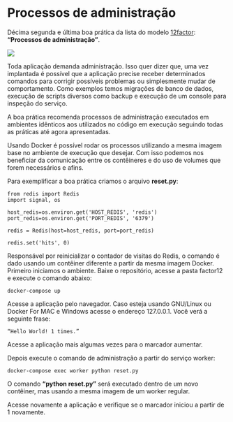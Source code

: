 # Processos de administração

Décima segunda e última boa prática da lista do modelo [12factor](https://12factor.net/pt_br/): **“Processos de administração”**.

![](images/admin1.png)

Toda aplicação demanda administração. Isso quer dizer que, uma vez implantada é possível que a aplicação precise receber determinados comandos para corrigir possíveis problemas ou simplesmente mudar de comportamento. Como exemplos temos migrações de banco de dados, execução de scripts diversos como backup e execução de um console para inspeção do serviço.

A boa prática recomenda processos de administração executados em ambientes idênticos aos utilizados no código em execução seguindo todas as práticas até agora apresentadas.

Usando Docker é possível rodar os processos utilizando a mesma imagem base no ambiente de execução que desejar. Com isso podemos nos beneficiar da comunicação entre os contêineres e do uso de volumes que forem necessários e afins.

Para exemplificar a boa prática criamos o arquivo **reset.py**:

```
from redis import Redis
import signal, os

host_redis=os.environ.get('HOST_REDIS', 'redis')
port_redis=os.environ.get('PORT_REDIS', '6379')

redis = Redis(host=host_redis, port=port_redis)

redis.set('hits', 0)
```

Responsável por reinicializar o contador de visitas do Redis, o comando é dado usando um contêiner diferente a partir da mesma imagem Docker. Primeiro iniciamos o ambiente. Baixe o repositório, acesse a pasta factor12 e execute o comando abaixo:

```
docker-compose up 
```

Acesse a aplicação pelo navegador. Caso esteja usando GNU/Linux ou Docker For MAC e Windows acesse o endereço 127.0.0.1. Você verá a seguinte frase:

```
“Hello World! 1 times.”
```

Acesse a aplicação mais algumas vezes para o marcador aumentar.

Depois execute o comando de administração a partir do serviço worker:

```
docker-compose exec worker python reset.py
```

O comando **“python reset.py”** será executado dentro de um novo contêiner, mas usando a mesma imagem de um worker regular.

Acesse novamente a aplicação e verifique se o marcador iniciou a partir de 1 novamente.
